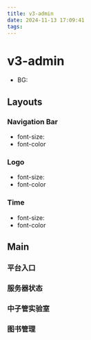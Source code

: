 ```yaml
---
title: v3-admin
date: 2024-11-13 17:09:41
tags:
---
```


# v3-admin

- BG:

## Layouts

### Navigation Bar

- font-size:
- font-color

### Logo

- font-size:
- font-color

### Time

- font-size:
- font-color

## Main

### 平台入口

### 服务器状态

### 中子管实验室

### 图书管理
